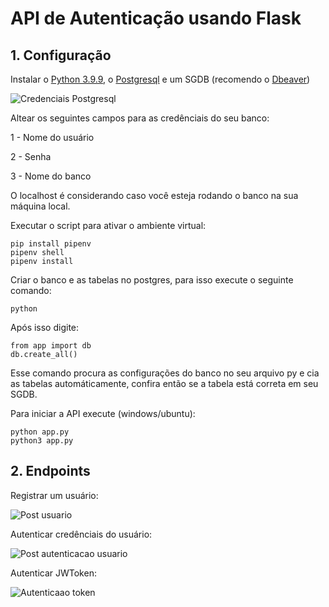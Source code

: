 # API de Autenticação usando Flask

## 1. Configuração

Instalar o [Python 3.9.9](https://www.python.org/downloads/release/python-399/), o [Postgresql](https://www.postgresql.org) e um SGDB (recomendo o [Dbeaver](https://dbeaver.io/download/))

![Credenciais Postgresql](https://i.imgur.com/GqyHk9K.png)

Altear os seguintes campos para as credênciais do seu banco:

1 - Nome do usuário

2 - Senha

3 - Nome do banco

O localhost é considerando caso você esteja rodando o banco na sua máquina local.

Executar o script para ativar o ambiente virtual:
```console
pip install pipenv
pipenv shell
pipenv install
```

Criar o banco e as tabelas no postgres, para isso execute o seguinte comando:
```console
python
```

Após isso digite:
```console
from app import db
db.create_all()
```

Esse comando procura as configurações do banco no seu arquivo py e cia as tabelas automáticamente, confira então se a tabela está correta em seu SGDB.

Para iniciar a API execute (windows/ubuntu):
```console
python app.py
python3 app.py
```
## 2. Endpoints

Registrar um usuário:

![Post usuario](https://i.imgur.com/UKGJ52x.png)

Autenticar credênciais do usuário:

![Post autenticacao usuario](https://i.imgur.com/4LESYHB.png)

Autenticar JWToken:

![Autenticaao token](https://i.imgur.com/mcVybex.png)



